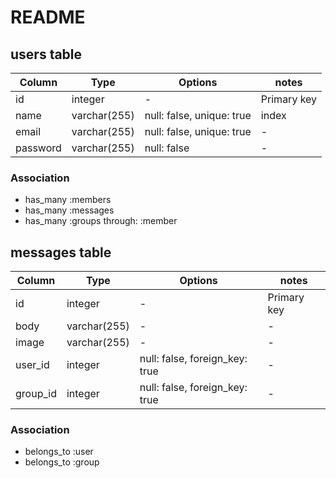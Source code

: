 # README

## users table

|Column|Type|Options|notes|
|------|----|-------|-----|
|id|integer|-|Primary key|
|name|varchar(255)|null: false, unique: true|index|
|email|varchar(255)|null: false, unique: true|-|
|password|varchar(255)|null: false|-|

### Association
- has_many :members
- has_many :messages
- has_many :groups through: :member

## messages table

|Column|Type|Options|notes|
|------|----|-------|-----|
|id|integer|-|Primary key|
|body|varchar(255)|-|-|
|image|varchar(255)|-|-|
|user_id|integer|null: false, foreign_key: true|-|
|group_id|integer|null: false, foreign_key: true|-|

### Association
- belongs_to :user
- belongs_to :group

